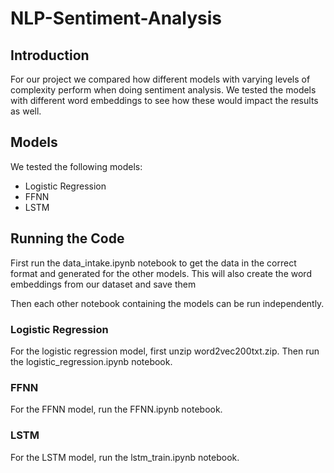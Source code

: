 # NLP-Sentiment-Analysis

## Introduction
For our project we compared how different models with varying levels of complexity perform when doing sentiment analysis. We tested the models with different word embeddings to see how these would impact the results as well.

## Models
We tested the following models:
* Logistic Regression
* FFNN
* LSTM

## Running the Code

First run the data_intake.ipynb notebook to get the data in the correct format and generated for the other models. This will also create the word embeddings from our dataset and save them

Then each other notebook containing the models can be run independently.

### Logistic Regression
For the logistic regression model, first unzip word2vec200txt.zip.
Then run the logistic_regression.ipynb notebook.

### FFNN
For the FFNN model, run the FFNN.ipynb notebook.

### LSTM
For the LSTM model, run the lstm_train.ipynb notebook.

